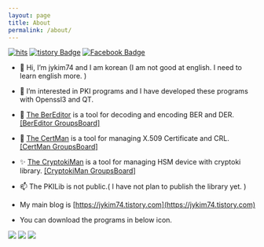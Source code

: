 ```yaml
---
layout: page
title: About
permalink: /about/
---
```


[![hits](https://myhits.vercel.app/api/hit/https%3A%2F%2Fjykim74.github.io?color=blue&label=hits&size=small)](https://myhits.vercel.app)
[![tistory Badge](https://img.shields.io/badge/-tistory-000000?logo=tistory&logoColor=white&link=https://jykim74.tistory.com)](https://jykim74.tistory.com)
[![Facebook Badge](https://img.shields.io/badge/-Facebook-1877f2?logo=facebook&logoColor=white&link=https://www.facebook.com/jongyeob.kim.77)](https://www.facebook.com/jongyeob.kim.77)

- 👋 Hi, I’m jykim74 and I am korean (I am not good at english. I need to learn english more. )
- 👀 I’m interested in PKI programs and I have developed these programs with Openssl3 and QT.
- 🌱 [The BerEditor](https://jykim74.tistory.com/36) is a tool for decoding and encoding BER and DER. [[BerEditor GroupsBoard]]( https://groups.google.com/g/bereditor )
- 💞️ [The CertMan](https://jykim74.tistroy.com/37) is a tool for managing X.509 Certificate and CRL. [[CertMan GroupsBoard]]( https://groups.google.com/g/certman )
- ✨ [The CryptokiMan](https://jykim74.tistory.com/38) is a tool for managing HSM device with cryptoki library. [[CryptokiMan GroupsBoard]]( https://groups.google.com/g/cryptokiman )
- 📫 The PKILib is not public.( I have not plan to publish the library yet. )
- My main blog is [https://jykim74.tistory.com](https://jykim74.tistory.com)


- You can download the programs in below icon.

<a href="https://jykim74.tistory.com/36" target="_blank"><img src="https://img.shields.io/badge/BerEditor-006600?style=for-the-badge&logo=Qt&logoColor=white"></a>
<a href="https://jykim74.tistory.com/37" target="_blank"><img src="https://img.shields.io/badge/CertMan-0094F5?style=for-the-badge&logo=Qt&logoColor=white"></a>
<a href="https://jykim74.tistory.com/38" target="_blank"><img src="https://img.shields.io/badge/CryptokiMan-512BD4?style=for-the-badge&logo=Qt&logoColor=white"></a>
